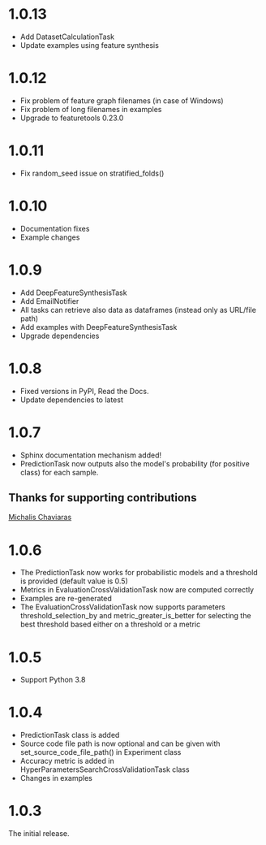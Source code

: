 # 1.0.13

* Add DatasetCalculationTask
* Update examples using feature synthesis

# 1.0.12

* Fix problem of feature graph filenames (in case of Windows)
* Fix problem of long filenames in examples
* Upgrade to featuretools 0.23.0

# 1.0.11

* Fix random_seed issue on stratified_folds()

# 1.0.10

* Documentation fixes
* Example changes

# 1.0.9

* Add DeepFeatureSynthesisTask
* Add EmailNotifier
* All tasks can retrieve also data as dataframes (instead only as URL/file path)
* Add examples with DeepFeatureSynthesisTask
* Upgrade dependencies

# 1.0.8

* Fixed versions in PyPI, Read the Docs.
* Update dependencies to latest

# 1.0.7

* Sphinx documentation mechanism added!
* PredictionTask now outputs also the model's probability (for positive class) for each sample.

## Thanks for supporting contributions

[Michalis Chaviaras](https://github.com/michav1510)

# 1.0.6

* The PredictionTask now works for probabilistic models and a threshold is provided (default value is 0.5)
* Metrics in EvaluationCrossValidationTask now are computed correctly
* Examples are re-generated
* The EvaluationCrossValidationTask now supports parameters threshold_selection_by and metric_greater_is_better for selecting the best threshold based either on a threshold or a metric

# 1.0.5

* Support Python 3.8

# 1.0.4

* PredictionTask class is added
* Source code file path is now optional and can be given with set_source_code_file_path() in Experiment class
* Accuracy metric is added in HyperParametersSearchCrossValidationTask class
* Changes in examples

# 1.0.3

The initial release.
